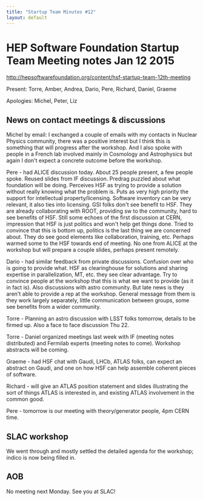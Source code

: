 ```yaml
---
title: "Startup Team Minutes #12"
layout: default
---
```


# HEP Software Foundation Startup Team Meeting notes Jan 12 2015

http://hepsoftwarefoundation.org/content/hsf-startup-team-12th-meeting

Present: Torre, Amber, Andrea, Dario, Pere, Richard, Daniel, Graeme

Apologies: Michel, Peter, Liz

## News on contact meetings & discussions

Michel by email: I exchanged a couple of emails with my contacts in Nuclear Physics community, there was a positive interest but I think this is something that will progress after the workshop. And I also spoke with people in a French lab involved mainly in Cosmology and Astrophysics but again I don't expect a concrete outcome before the workshop.

Pere - had ALICE discussion today. About 25 people present, a few people spoke. Reused slides from IF discussion. Predrag puzzled about what foundation will be doing. Perceives HSF as trying to provide a solution without really knowing what the problem is. Puts as very high priority the support for intellectual property/licensing. Software inventory can be very relevant, it also ties into licensing. GSI folks don't see benefit to HSF. They are already collaborating with ROOT, providing sw to the community, hard to see benefits of HSF. Still some echoes of the first discussion at CERN, impression that HSF is just politics and won't help get things done. Tried to convince that this is bottom up, politics is the last thing we are concerned about. They do see good elements like collaboration, training, etc. Perhaps warmed some to the HSF towards end of meeting. No one from ALICE at the workshop but will prepare a couple slides, perhaps present remotely.

Dario - had similar feedback from private discussions. Confusion over who is going to provide what. HSF as clearinghouse for solutions and sharing expertise in parallelization, MT, etc. they see clear advantage. Try to convince people at the workshop that this is what we want to provide (as it in fact is). Also discussions with astro community. But late news is they aren't able to provide a rep at the workshop. General message from them is they work largely separately, little communication between groups, some see benefits from a wider community.

Torre - Planning an astro discussion with LSST folks tomorrow, details to be firmed up. Also a face to face discussion Thu 22.

Torre - Daniel organized meetings last week with IF (meeting notes distributed) and Fermilab experts (meeting notes to come). Workshop abstracts will be coming.

Graeme - had HSF chat with Gaudi, LHCb, ATLAS folks, can expect an abstract on Gaudi, and one on how HSF can help assemble coherent pieces of software.

Richard - will give an ATLAS position statement and slides illustrating the sort of things ATLAS is interested in, and existing ATLAS involvement in the common good.

Pere - tomorrow is our meeting with theory/generator people, 4pm CERN time.

## SLAC workshop

We went through and mostly settled the detailed agenda for the workshop; indico is now being filled in.

## AOB

No meeting next Monday. See you at SLAC!
